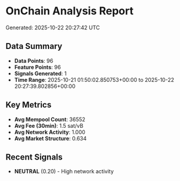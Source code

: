 # OnChain Analysis Report
Generated: 2025-10-22 20:27:42 UTC

## Data Summary
- **Data Points**: 96
- **Feature Points**: 96
- **Signals Generated**: 1
- **Time Range**: 2025-10-21 01:50:02.850753+00:00 to 2025-10-22 20:27:39.802856+00:00

## Key Metrics
- **Avg Mempool Count**: 36552
- **Avg Fee (30min)**: 1.5 sat/vB
- **Avg Network Activity**: 1.000
- **Avg Market Structure**: 0.634

## Recent Signals
- **NEUTRAL** (0.20) - High network activity
